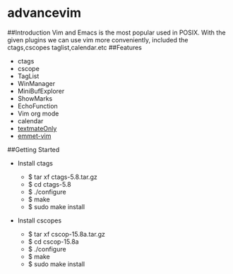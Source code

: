 advancevim
==========
##Introduction
Vim and Emacs is the most popular used in POSIX. With the given plugins we can use vim more conveniently, included the ctags,cscopes taglist,calendar.etc
##Features
- ctags
- cscope
- TagList
- WinManager
- MiniBufExplorer
- ShowMarks
- EchoFunction
- Vim org mode
- calendar
- [textmateOnly](http://snippetsemu.googlecode.com/svn/branches/textmateOnly/)
- [emmet-vim](https://github.com/mattn/emmet-vim)

##Getting Started
- Install ctags

  * $ tar xf ctags-5.8.tar.gz
  * $ cd ctags-5.8
  * $ ./configure
  * $ make
  * $ sudo make install
- Install cscopes

  * $ tar xf cscop-15.8a.tar.gz
  * $ cd cscop-15.8a
  * $ ./configure
  * $ make
  * $ sudo make install


  

